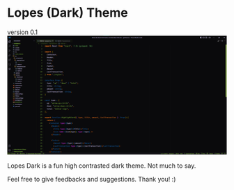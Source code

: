 # Lopes (Dark) Theme

version 0.1
![LopesDark](theme-preview.png)

Lopes Dark is a fun high contrasted dark theme. Not much to say.

Feel free to give feedbacks and suggestions. Thank you! :)
